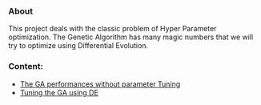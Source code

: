 ### About
This project deals with the classic problem of Hyper Parameter optimization. The Genetic Algorithm has many magic numbers that we will try to optimize using Differential Evolution.

### Content:
- [The GA performances without parameter Tuning](stand_alone_ga.md)
- [Tuning the GA using DE](tuned_ga.md)
